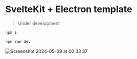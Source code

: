 SvelteKit + Electron template
===

> Under development

```sh
npm i
```

```sh
npm run dev
```
![Screenshot 2024-05-09 at 00 33 37](https://github.com/mhkeller/sveltekit-electron/assets/498744/fbf6c170-253c-4f66-8a72-cec7f1bcd632)
